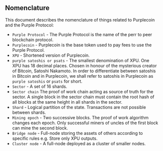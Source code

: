 ## Nomenclature 
This document describes the nomenclature of things related to Purplecoin and the Purple Protocol:

* `Purple Protocol` - The Purple Protocol is the name of the perr to peer blockchain protocol.
* `Purplecoin` - Purplecoin is the base token used to pay fees to use the Purple Protocol.
* `XPU` - Shortened version of Purplecoin.
* `purple satoshis or psats` - The smallest denomination of XPU. One XPU has 18 decimal places. Chosen in honour of the mysterious creator of Bitcoin, Satoshi Nakamoto. In order to differentiate between satoshis in Bitcoin and in Purplecoin, we shall refer to satoshis in Purplecoin as `purple satoshis` or `psats` for short.
* `Sector` - A set of 16 shards.
* `Sector chain` The proof of work chain acting as source of truth for the sector. A single block in the sector chain must contain the root hash of all blocks at the same height in all shards in the sector.
* `Shard` - Logical partition of the state. Transactions are not possible between shards. 
* `Mining epoch` - Two successive blocks. The proof of work algorithm changes each epoch. Only successful miners of uncles of the first block can mine the second block.
* `Bridge node` - Full-node storing the assets of others according to specific rules e.g. Store only XPU outputs.
* `Cluster node` -  A full-node deployed as a cluster of smaller nodes.